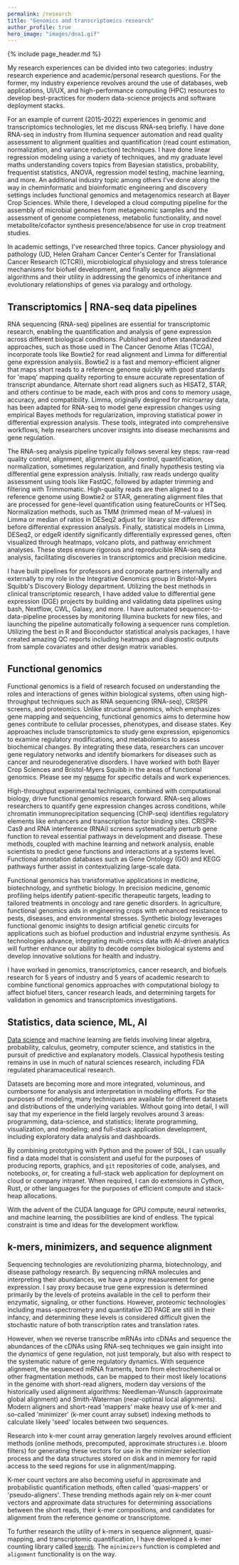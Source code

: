 ```yaml
---
permalink: /research
title: "Genomics and transcriptomics research"
author_profile: true
hero_image: "images/dna1.gif"
---
```


{% include page_header.md %}

My research experiences can be divided into two categories: industry research experience and academic/personal research questions. For the former, my industry experience revolves around the use of databases, web applications, UI/UX, and high-performance computing (HPC) resources to develop best-practices for modern data-science projects and software deployment stacks. 


For an example of current (2015-2022) experiences in genomic and transcriptomics technologies, let me discuss RNA-seq briefly. I have done RNA-seq in industry from Illumina sequencer automation and read quality assessment to alignment qualities and quantification (read count estimation, normalization, and variance reduction) techniques. I have done linear regression modeling using a variety of techniques, and my graduate level maths understanding covers topics from Bayesian statistics, probability, frequentist statistics, ANOVA, regression model testing, machine learning, and more. An additional industry topic among others I've done along the way in cheminformatic and bioinformatic engineering and discovery settings includes functional genomics and metagenomics research at Bayer Crop Sciences. While there, I developed a cloud computing pipeline for the assembly of microbial genomes from metagenomic samples and the assessment of genome completeness, metabolic functionality, and novel metabolite/cofactor synthesis presence/absence for use in crop treatment studies.

In academic settings, I've researched three topics. Cancer physiology and pathology (UD, Helen Graham Cancer Center's Center for Translational Cancer Research (CTCR)), microbiological physiology and stress tolerance mechanisms for biofuel development, and finally sequence alignment algorithms and their utility in addressing the genomics of inheritance and evolutionary relationships of genes via paralogy and orthology.


## Transcriptomics | RNA-seq data pipelines

RNA sequencing (RNA-seq) pipelines are essential for transcriptomic research, enabling the quantification and analysis of gene expression across different biological conditions. Published and often standaradized approaches, such as those used in The Cancer Genome Atlas (TCGA), incorporate tools like Bowtie2 for read alignment and Limma for differential gene expression analysis. Bowtie2 is a fast and memory-efficient aligner that maps short reads to a reference genome quickly with good standards for 'mapq' mapping quality reporting to ensure accurate representation of transcript abundance. Alternate short read aligners such as HISAT2, STAR, and others continue to be made, each with pros and cons to memory usage, accuracy, and compatibility. Limma, originally designed for microarray data, has been adapted for RNA-seq to model gene expression changes using empirical Bayes methods for regularization, improving statistical power in differential expression analysis. These tools, integrated into comprehensive workflows, help researchers uncover insights into disease mechanisms and gene regulation.

The RNA-seq analysis pipeline typically follows several key steps: raw-read quality control, alignment, alignment quality control, quantification, normalization, sometimes regularization, and finally hypothesis testing via differential gene expression analysis. Initially, raw reads undergo quality assessment using tools like FastQC, followed by adapter trimming and filtering with Trimmomatic. High-quality reads are then aligned to a reference genome using Bowtie2 or STAR, generating alignment files that are processed for gene-level quantification using featureCounts or HTSeq. Normalization methods, such as TMM (trimmed mean of M-values) in Limma or median of ratios in DESeq2 adjust for library size differences before differential expression analysis. Finally, statistical models in Limma, DESeq2, or edgeR identify significantly differentially expressed genes, often visualized through heatmaps, volcano plots, and pathway enrichment analyses. These steps ensure rigorous and reproducible RNA-seq data analysis, facilitating discoveries in transcriptomics and precision medicine.

I have built pipelines for professors and corporate partners internally and externally to my role in the Integrative Genomics group in Bristol-Myers Squibb's Discovery Biology department. Utilizing the best methods in clinical transcriptomic research, I have added value to differential gene expression (DGE) projects by building and validating data pipelines using bash, Nextflow, CWL, Galaxy, and more. I have automated sequencer-to-data-pipeline processes by monitoring Illumina buckets for new files, and launching the pipeline automatically following a sequencer runs completion. Utilizing the best in R and Bioconductor statistical analysis packages, I have created amazing QC reports including heatmaps and diagnostic outputs from sample covariates and other design matrix variables.


## Functional genomics


Functional genomics is a field of research focused on understanding the roles and interactions of genes within biological systems, often using high-throughput techniques such as RNA sequencing (RNA-seq), CRISPR screens, and proteomics. Unlike structural genomics, which emphasizes gene mapping and sequencing, functional genomics aims to determine how genes contribute to cellular processes, phenotypes, and disease states. Key approaches include transcriptomics to study gene expression, epigenomics to examine regulatory modifications, and metabolomics to assess biochemical changes. By integrating these data, researchers can uncover gene regulatory networks and identify biomarkers for diseases such as cancer and neurodegenerative disorders. I have worked with both Bayer Crop Sciences and Bristol-Myers Squibb in the areas of functional genomics. Please see my [resume](/cv) for specific details and work experiences.

High-throughput experimental techniques, combined with computational biology, drive functional genomics research forward. RNA-seq allows researchers to quantify gene expression changes across conditions, while chromatin immunoprecipitation sequencing (ChIP-seq) identifies regulatory elements like enhancers and transcription factor binding sites. CRISPR-Cas9 and RNA interference (RNAi) screens systematically perturb gene function to reveal essential pathways in development and disease. These methods, coupled with machine learning and network analysis, enable scientists to predict gene functions and interactions at a systems level. Functional annotation databases such as Gene Ontology (GO) and KEGG pathways further assist in contextualizing large-scale data.

Functional genomics has transformative applications in medicine, biotechnology, and synthetic biology. In precision medicine, genomic profiling helps identify patient-specific therapeutic targets, leading to tailored treatments in oncology and rare genetic disorders. In agriculture, functional genomics aids in engineering crops with enhanced resistance to pests, diseases, and environmental stresses. Synthetic biology leverages functional genomic insights to design artificial genetic circuits for applications such as biofuel production and industrial enzyme synthesis. As technologies advance, integrating multi-omics data with AI-driven analytics will further enhance our ability to decode complex biological systems and develop innovative solutions for health and industry.

I have worked in genomics, transcriptomics, cancer research, and biofuels research for 5 years of industry and 5 years of academic research to combine functional genomics approaches with computational biology to affect biofuel titers, cancer research leads, and determining targets for validation in genomics and transcriptomics investigations.

## Statistics, data science, ML, AI

[Data science](/data_science) and machine learning are fields involving linear algebra, probability, calculus, geometry, computer science, and statistics in the pursuit of predictive and explanatory models. Classical hypothesis testing remains in use in much of natural sciences research, including FDA regulated pharamaceutical research. 

Datasets are becoming more and more integrated, voluminous, and cumbersome for analysis and interpretation in modeling efforts. For the purposes of modeling, many techniques are available for different datasets and distributions of the underlying variables. Without going into detail, I will say that my experience in the field largely revolves around 3 areas: programming, data-science, and statistics; literate programming, visualization, and modeling; and full-stack application development, including exploratory data analysis and dashboards.

By combining prototyping with Python and the power of SQL, I can usually find a data model that is consistent and useful for the purposes of producing reports, graphics, and `git` repositories of code, analyses, and notebooks, or, for creating a full-stack web application for deployment on cloud or company intranet. When required, I can do extensions in Cython, Rust, or other languages for the purposes of efficient compute and stack-heap allocations.

With the advent of the CUDA language for GPU compute, neural networks, and machine learning, the possibilities are kind of endless. The typical constraint is time and ideas for the development workflow.


## k-mers, minimizers, and sequence alignment

Sequencing technologies are revolutionizing pharma, biotechnology, and disease pathology research. By sequencing mRNA molecules and interpreting their abundances, we have a *proxy* measurement for gene expression. I say proxy because true gene expression is determined primarily by the levels of proteins available in the cell to perform their enzymatic, signaling, or other functions. However, proteomic technologies including mass-spectrometry and quantitative 2D PAGE are still in their infancy, and determining these levels is considered difficult given the stochastic nature of both transcription rates and translation rates.

However, when we reverse transcribe mRNAs into cDNAs and sequence the abundances of the cDNAs using RNA-seq techniques we gain insight into the *dynamics* of gene regulation, not just temporaly, but also with respect to the systematic nature of gene regulatory dynamics. With sequence alignment, the sequenced mRNA framents, born from electrochemical or other fragmentation methods, can be mapped to their most likely locations in the genome with short-read aligners, modern day versions of the historically used alignment algorithms:  Needleman-Wunsch (approximate global alignment) and Smith-Waterman (near-optimal local alignments). Modern aligners and short-read 'mappers' make heavy use of k-mer and so-called 'minimizer' (k-mer count array subset) indexing methods to calculate likely 'seed' locales between two sequences. 

Research into k-mer count array generation largely revolves around efficient methods (online methods, precomputed, approximate structures i.e. bloom filters) for generating these vectors for use in the minimizer selection process and the data structures stored on disk and in memory for rapid access to the seed regions for use in alignment/mapping. 


K-mer count vectors are also becoming useful in approximate and probabilistic quantification methods, often called 'quasi-mappers' or 'pseudo-aligners'. These trending methods again rely on k-mer count vectors and approximate data structures for determining associations between the short reads, their k-mer compositions, and candidates for alignment from the reference genome or transcriptome.

To further research the utility of k-mers in sequence alignment, quasi-mapping, and transcriptomic quantification, I have developed a k-mer counting library called [`kmerdb`](https://matthewralston.github.io/kmerdb). The `minimizers` function is completed and `alignment` functionality is on the way.

